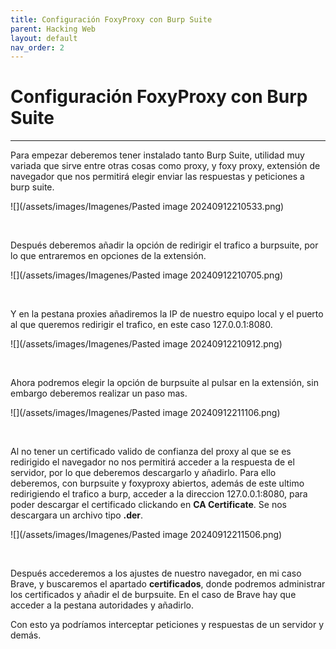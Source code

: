```yaml
---
title: Configuración FoxyProxy con Burp Suite
parent: Hacking Web
layout: default
nav_order: 2
---
```


# Configuración FoxyProxy con Burp Suite

---

Para empezar deberemos tener instalado tanto Burp Suite, utilidad muy variada que sirve entre otras cosas como proxy, y foxy proxy, extensión de navegador que nos permitirá elegir enviar las respuestas y peticiones a burp suite.

![](/assets/images/Imagenes/Pasted image 20240912210533.png)

&nbsp;

Después deberemos añadir la opción de redirigir el trafico a burpsuite, por lo que entraremos en opciones de la extensión.

![](/assets/images/Imagenes/Pasted image 20240912210705.png)

&nbsp;

Y en la pestana proxies añadiremos la IP de nuestro equipo local y el puerto al que queremos redirigir el trafico, en este caso 127.0.0.1:8080.

![](/assets/images/Imagenes/Pasted image 20240912210912.png)

&nbsp;

Ahora podremos elegir la opción de burpsuite al pulsar en la extensión, sin embargo deberemos realizar un paso mas.

![](/assets/images/Imagenes/Pasted image 20240912211106.png)

&nbsp;

Al no tener un certificado valido de confianza del proxy al que se es redirigido el navegador no nos permitirá acceder a la respuesta de el servidor, por lo que deberemos descargarlo y añadirlo. Para ello deberemos, con burpsuite y foxyproxy abiertos, además de este ultimo redirigiendo el trafico a burp, acceder a la direccion 127.0.0.1:8080, para poder descargar el certificado clickando en **CA Certificate**. Se nos descargara un archivo tipo **.der**.

![](/assets/images/Imagenes/Pasted image 20240912211506.png)

&nbsp;

Después accederemos a los ajustes de nuestro navegador, en mi caso Brave, y buscaremos el apartado **certificados**, donde podremos administrar los certificados y añadir el de burpsuite. En el caso de Brave hay que acceder a la pestana autoridades y añadirlo.

Con esto ya podríamos interceptar peticiones y respuestas de un servidor y demás.